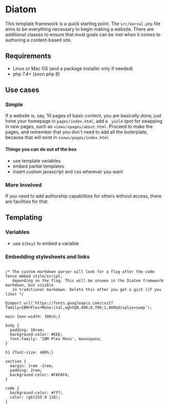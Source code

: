 # Diatom

This template framework is a quick starting point. The `src/kernal.php` file aims to be everything necessary to begin making a website. There are additional classes to ensure that most goals can be met when it comes to authoring a content-based site.

## Requirements

- Linux or Mac OS (and a package installer  only if needed)
- php 7.4+ (soon php 8)



## Use cases

### Simple

If a website is, say, 10 pages of basic content, you are basically done, just hone your homepage in `pages/index.html`, add a ` yield` spot for swapping in new pages, such as `views/vpages/about.html`. Proceed to make the pages, and remember that you don't need to add all the boilerplate, because that will exist in `views/pages/index.html`

#### Things you can do out of the box
- use template variables
- embed partial templates
- insert custom javascript and css wherever you want


### More Involved

If you need to add authorship capabilities for others without access, there are facilities for that.

## Templating

### Variables

- use `${key}` to embed a variable


### Embedding stylesheets and links


``` style

/* The custom markdown parser will look for a flag after the code fence embed style/script,
   depending on the flag. This will be unseen in the Diatom framework markdown, but visible
   in traditional markdown. Delete this after you get a gist (if you like) */

@import url('https://fonts.googleapis.com/css2?family=IBM+Plex+Mono:ital,wght@0,400;0,700;1,400&display=swap');

main {max-width: 100ch;}

body {
  padding: 10rem;
  background-color: #EEE;
  font-family: 'IBM Plex Mono', monospace;
}

h1 {font-size: 400%;}

section {
  margin: 2rem -2rem;
  padding: 2rem;
  background-color: #FAFAFA;
}

code {
  background-color: #fff;
  color: rgb(255 0 128);
}


```

